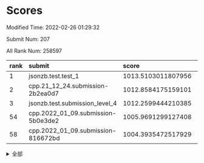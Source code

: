 # Scores

Modified Time: 2022-02-26 01:29:32

Submit Num: 207

All Rank Num: 258597

| rank |               submit               |       score        |       sigma        | pk_num |
| :--- | :--------------------------------- | :----------------- | :----------------- | :----- |
| 1    | jsonzb.test.test_1                 | 1013.5103011807956 | 0.8560170670237688 | 4995   |
| 2    | cpp.21_12_24.submission-2b2ea0d7   | 1012.8584175159101 | 0.8022848062250877 | 4994   |
| 3    | jsonzb.test.submission_level_4     | 1012.2599444210385 | 0.7904666779670271 | 5003   |
| 54   | cpp.2022_01_09.submission-5b0e3de2 | 1005.9691299127408 | 0.723104229446903  | 4992   |
| 58   | cpp.2022_01_09.submission-816672bd | 1004.3935472517929 | 0.7172226102148824 | 4999   |


<details>
<summary>全部</summary>

| rank |                 submit                 |       score        |       sigma        | pk_num |
| :--- | :------------------------------------- | :----------------- | :----------------- | :----- |
| 1    | jsonzb.test.test_1                     | 1013.5103011807956 | 0.8560170670237688 | 4995   |
| 2    | cpp.21_12_24.submission-2b2ea0d7       | 1012.8584175159101 | 0.8022848062250877 | 4994   |
| 3    | jsonzb.test.submission_level_4         | 1012.2599444210385 | 0.7904666779670271 | 5003   |
| 4    | gobigger.level_3.submission_level_3_24 | 1012.0551496951589 | 0.7625790047659915 | 4992   |
| 5    | gobigger.level_3.submission_level_3_48 | 1011.8631679836515 | 0.7750199362378606 | 4997   |
| 6    | gobigger.level_3.submission_level_3_31 | 1011.6998408500231 | 0.7765076865524236 | 4994   |
| 7    | gobigger.level_3.submission_level_3_30 | 1011.6356900716775 | 0.7816419354635505 | 5001   |
| 8    | gobigger.level_3.submission_level_3_4  | 1011.2191616318389 | 0.8059508501900343 | 4997   |
| 9    | gobigger.level_3.submission_level_3_8  | 1011.0334133496739 | 0.7377941275932384 | 5000   |
| 10   | gobigger.level_3.submission_level_3_2  | 1011.0133921920831 | 0.7714189921567994 | 4997   |
| 11   | gobigger.level_3.submission_level_3_26 | 1010.9709436917261 | 0.7671329118206612 | 4999   |
| 12   | gobigger.level_3.submission_level_3_20 | 1010.9332924932236 | 0.7681993919858726 | 4999   |
| 13   | gobigger.level_3.submission_level_3_46 | 1010.8046231131233 | 0.7442842910879565 | 4996   |
| 14   | gobigger.level_3.submission_level_3_27 | 1010.5671010118225 | 0.7733710438301101 | 4997   |
| 15   | gobigger.level_3.submission_level_3_5  | 1010.4483908382855 | 0.746265327821672  | 4998   |
| 16   | gobigger.level_3.submission_level_3_18 | 1010.3501891776984 | 0.7449782196268517 | 5001   |
| 17   | gobigger.level_3.submission_level_3_43 | 1010.2229334631409 | 0.7687909517036685 | 5004   |
| 18   | gobigger.level_3.submission_level_3_9  | 1010.1845721875715 | 0.7584798353373695 | 4998   |
| 19   | gobigger.level_3.submission_level_3_40 | 1010.1733491617441 | 0.7591538853723959 | 4996   |
| 20   | gobigger.level_3.submission_level_3_41 | 1010.1160822678333 | 0.7644541103291969 | 4996   |
| 21   | gobigger.level_3.submission_level_3_39 | 1010.1120417372216 | 0.7647419225024468 | 4998   |
| 22   | gobigger.level_3.submission_level_3_25 | 1010.0626729098949 | 0.7692910335378293 | 4995   |
| 23   | gobigger.level_3.submission_level_3_13 | 1010.0452800286871 | 0.7511235595995119 | 5000   |
| 24   | gobigger.level_3.submission_level_3_23 | 1010.0275435999763 | 0.7409286722303108 | 4999   |
| 25   | gobigger.level_3.submission_level_3_21 | 1009.9810664487248 | 0.7641727151851    | 4995   |
| 26   | gobigger.level_3.submission_level_3_12 | 1009.9741655096988 | 0.7862612212333733 | 4996   |
| 27   | gobigger.level_3.submission_level_3_6  | 1009.9253767794913 | 0.7626540769537605 | 4993   |
| 28   | gobigger.level_3.submission_level_3_29 | 1009.8647189988861 | 0.7690419328381007 | 5002   |
| 29   | gobigger.level_3.submission_level_3_49 | 1009.8318235114915 | 0.7695110250100003 | 5000   |
| 30   | gobigger.level_3.submission_level_3_28 | 1009.8243980720752 | 0.7566425233579188 | 5004   |
| 31   | gobigger.level_3.submission_level_3_3  | 1009.8172098855255 | 0.7849581327565415 | 5000   |
| 32   | gobigger.level_3.submission_level_3_38 | 1009.767745819889  | 0.7496580756707736 | 5001   |
| 33   | gobigger.level_3.submission_level_3_45 | 1009.6359852081945 | 0.7723238380322083 | 4998   |
| 34   | gobigger.level_3.submission_level_3_44 | 1009.6354275227562 | 0.7479869998830734 | 5000   |
| 35   | gobigger.level_3.submission_level_3_47 | 1009.6025154711575 | 0.756098725700419  | 5000   |
| 36   | gobigger.level_3.submission_level_3_11 | 1009.5523472923412 | 0.7399012712166305 | 4992   |
| 37   | gobigger.level_3.submission_level_3_14 | 1009.495107028066  | 0.7412851634695278 | 4994   |
| 38   | gobigger.level_3.submission_level_3_37 | 1009.4784084014478 | 0.7556263820299834 | 4997   |
| 39   | gobigger.level_3.submission_level_3_19 | 1009.4184027540108 | 0.7398996062001179 | 4997   |
| 40   | gobigger.level_3.submission_level_3_0  | 1009.4134123009059 | 0.7646236338519702 | 4996   |
| 41   | gobigger.level_3.submission_level_3_7  | 1009.342516355063  | 0.7790395729953825 | 4996   |
| 42   | gobigger.level_3.submission_level_3_36 | 1009.3370289080033 | 0.7676021019757625 | 4997   |
| 43   | gobigger.level_3.submission_level_3_17 | 1009.2569846817453 | 0.7580942477486878 | 4998   |
| 44   | gobigger.level_3.submission_level_3_34 | 1009.2312966191353 | 0.7731855519950704 | 4988   |
| 45   | gobigger.level_3.submission_level_3_35 | 1009.1784992164997 | 0.7768018913927969 | 4999   |
| 46   | gobigger.level_3.submission_level_3_32 | 1009.1575107446329 | 0.7327654671533489 | 4996   |
| 47   | gobigger.level_3.submission_level_3_10 | 1009.1502057547037 | 0.7600165122523388 | 4996   |
| 48   | gobigger.level_3.submission_level_3_22 | 1009.136344696828  | 0.7547273270026212 | 4997   |
| 49   | gobigger.level_3.submission_level_3_33 | 1008.982265999723  | 0.7367128531774472 | 4995   |
| 50   | gobigger.level_3.submission_level_3_16 | 1008.9779482837039 | 0.7294571537898619 | 4998   |
| 51   | gobigger.level_3.submission_level_3_1  | 1008.7147768695689 | 0.7400807776855329 | 4998   |
| 52   | gobigger.level_3.submission_level_3_15 | 1008.3268597395678 | 0.7271331684012189 | 4997   |
| 53   | gobigger.level_3.submission_level_3_42 | 1007.9163883548363 | 0.7400629854519462 | 4997   |
| 54   | cpp.2022_01_09.submission-5b0e3de2     | 1005.9691299127408 | 0.723104229446903  | 4992   |
| 55   | gobigger.level_1.submission_level_1_1  | 1005.5932389956101 | 0.7294649875163125 | 4995   |
| 56   | gobigger.level_1.submission_level_1_35 | 1005.2282786824122 | 0.7204518238622034 | 5001   |
| 57   | gobigger.level_1.submission_level_1_31 | 1004.8177449071181 | 0.7169692230983229 | 4998   |
| 58   | cpp.2022_01_09.submission-816672bd     | 1004.3935472517929 | 0.7172226102148824 | 4999   |
| 59   | gobigger.level_1.submission_level_1_4  | 1004.3375704206506 | 0.7312854778992867 | 4998   |
| 60   | gobigger.level_1.submission_level_1_45 | 1004.2698432983017 | 0.7067634428877124 | 4994   |
| 61   | gobigger.level_1.submission_level_1_25 | 1004.2587333710031 | 0.7160059206604829 | 4997   |
| 62   | gobigger.level_1.submission_level_1_38 | 1004.1471128462279 | 0.714115189928424  | 4999   |
| 63   | gobigger.level_1.submission_level_1_27 | 1004.0662032156109 | 0.707304384043305  | 4999   |
| 64   | gobigger.level_1.submission_level_1_37 | 1003.9937280047837 | 0.7263933976660086 | 4992   |
| 65   | gobigger.level_1.submission_level_1_26 | 1003.9453177252876 | 0.720784907053674  | 4999   |
| 66   | gobigger.level_1.submission_level_1_19 | 1003.9103371819107 | 0.7227216744932438 | 5000   |
| 67   | gobigger.level_1.submission_level_1_5  | 1003.7878593926104 | 0.7092309708435329 | 4997   |
| 68   | gobigger.level_1.submission_level_1_17 | 1003.7716132087318 | 0.7250285627636426 | 5001   |
| 69   | gobigger.level_1.submission_level_1_0  | 1003.693357269963  | 0.7108150775148087 | 5001   |
| 70   | gobigger.level_1.submission_level_1_12 | 1003.5832454571405 | 0.7200739022493383 | 4998   |
| 71   | gobigger.level_1.submission_level_1_2  | 1003.4373926648548 | 0.7082115316772215 | 4995   |
| 72   | gobigger.level_1.submission_level_1_23 | 1003.4137157913976 | 0.7270867964926099 | 4995   |
| 73   | gobigger.level_1.submission_level_1_39 | 1003.3815544088196 | 0.7178266574527944 | 4996   |
| 74   | gobigger.level_1.submission_level_1_46 | 1003.370966924965  | 0.7134340615942574 | 4994   |
| 75   | gobigger.level_1.submission_level_1_33 | 1003.3291951402177 | 0.7203392677593615 | 4999   |
| 76   | gobigger.level_1.submission_level_1_41 | 1003.3287039852612 | 0.7100700415212354 | 4998   |
| 77   | gobigger.level_1.submission_level_1_30 | 1003.3177747404428 | 0.709490422445789  | 4997   |
| 78   | gobigger.level_1.submission_level_1_43 | 1003.3004273535267 | 0.7193766128546203 | 4997   |
| 79   | gobigger.level_1.submission_level_1_14 | 1003.2959112449072 | 0.7210503813898248 | 4998   |
| 80   | gobigger.level_1.submission_level_1_21 | 1003.2825232117734 | 0.7095003821048109 | 4998   |
| 81   | gobigger.level_1.submission_level_1_13 | 1003.2585565853294 | 0.7200836498901763 | 4999   |
| 82   | gobigger.level_1.submission_level_1_18 | 1003.1660418055668 | 0.7203265001248031 | 4996   |
| 83   | gobigger.level_1.submission_level_1_22 | 1003.128134218603  | 0.7148590633014675 | 4996   |
| 84   | gobigger.level_1.submission_level_1_32 | 1003.1253357800537 | 0.714040948240128  | 4993   |
| 85   | gobigger.level_1.submission_level_1_7  | 1003.005187364214  | 0.7137322937553052 | 4995   |
| 86   | gobigger.level_1.submission_level_1_36 | 1002.9534424736893 | 0.7141220935149157 | 5000   |
| 87   | gobigger.level_1.submission_level_1_49 | 1002.953147561395  | 0.7167112291186569 | 4999   |
| 88   | gobigger.level_1.submission_level_1_9  | 1002.9457493238934 | 0.715958898409449  | 4994   |
| 89   | gobigger.level_1.submission_level_1_47 | 1002.9205316751398 | 0.7126208602219092 | 4996   |
| 90   | gobigger.level_1.submission_level_1_10 | 1002.9179396351057 | 0.710781338435822  | 4991   |
| 91   | gobigger.level_1.submission_level_1_11 | 1002.9006650442003 | 0.7194982370249037 | 4994   |
| 92   | gobigger.level_1.submission_level_1_24 | 1002.8866475216013 | 0.7083853747452519 | 5002   |
| 93   | gobigger.level_1.submission_level_1_3  | 1002.8814604843117 | 0.7089165365802634 | 4997   |
| 94   | gobigger.level_1.submission_level_1_16 | 1002.8785253749909 | 0.7168225682896728 | 4994   |
| 95   | gobigger.level_1.submission_level_1_15 | 1002.7662619632156 | 0.7129985347533897 | 4998   |
| 96   | gobigger.level_1.submission_level_1_42 | 1002.5849985459865 | 0.7210000592678162 | 4993   |
| 97   | gobigger.level_1.submission_level_1_8  | 1002.3891889105037 | 0.7085191301989722 | 4995   |
| 98   | gobigger.level_1.submission_level_1_20 | 1002.3667001937737 | 0.7227403414428917 | 4999   |
| 99   | gobigger.level_1.submission_level_1_29 | 1002.1961966965796 | 0.7080681635595233 | 4999   |
| 100  | gobigger.level_1.submission_level_1_44 | 1002.1290044942025 | 0.7162404425002169 | 4995   |
| 101  | gobigger.level_1.submission_level_1_28 | 1002.1143754030476 | 0.7084831192207753 | 4997   |
| 102  | gobigger.level_1.submission_level_1_6  | 1002.0834618407498 | 0.7096325528466599 | 4996   |
| 103  | gobigger.level_1.submission_level_1_48 | 1001.9840351989484 | 0.7185680009545442 | 4993   |
| 104  | gobigger.level_1.submission_level_1_40 | 1001.9813568469963 | 0.7154262382434946 | 4995   |
| 105  | gobigger.level_1.submission_level_1_34 | 1001.9050761777041 | 0.7085057800142379 | 4999   |
| 106  | gobigger.random.submission_random_38   | 997.8536669063237  | 0.7027444019906205 | 4997   |
| 107  | gobigger.random.submission_random_8    | 997.4781021304478  | 0.7143179800848324 | 4996   |
| 108  | gobigger.random.submission_random_45   | 997.1519646435916  | 0.6909423911799156 | 5001   |
| 109  | gobigger.random.submission_random_12   | 996.7553666767981  | 0.6943719648306965 | 4999   |
| 110  | gobigger.random.submission_random_44   | 996.7508165850223  | 0.6997266034866917 | 4993   |
| 111  | gobigger.random.submission_random_18   | 996.7396788553336  | 0.7117985602762141 | 4997   |
| 112  | gobigger.random.submission_random_41   | 996.6842481942144  | 0.711323897209155  | 5000   |
| 113  | gobigger.random.submission_random_28   | 996.6664897054958  | 0.7158455850618801 | 4994   |
| 114  | gobigger.random.submission_random_19   | 996.5989852803115  | 0.7099803101564691 | 4997   |
| 115  | gobigger.random.submission_random_43   | 996.5933320554685  | 0.7097104928242861 | 4998   |
| 116  | gobigger.random.submission_random_15   | 996.5856204348592  | 0.71345499448686   | 4998   |
| 117  | gobigger.random.submission_random_10   | 996.4200999499818  | 0.6999676909177558 | 4995   |
| 118  | gobigger.random.submission_random_2    | 996.4038019233157  | 0.7087961806948807 | 4995   |
| 119  | gobigger.random.submission_random_14   | 996.2667314769483  | 0.7211526747980216 | 4995   |
| 120  | gobigger.random.submission_random_35   | 996.2085597666244  | 0.7133074028043841 | 4994   |
| 121  | gobigger.random.submission_random_31   | 996.1856907658828  | 0.7240013190535824 | 4996   |
| 122  | gobigger.random.submission_random_32   | 996.1682656368998  | 0.7087853972590321 | 5001   |
| 123  | gobigger.random.submission_random_11   | 996.1003829823024  | 0.6986291262960735 | 4999   |
| 124  | gobigger.random.submission_random_47   | 996.0529917641259  | 0.7205296875291861 | 4993   |
| 125  | gobigger.random.submission_random_21   | 996.0153691067451  | 0.7032500063411073 | 5002   |
| 126  | gobigger.random.submission_random_9    | 996.0137669707455  | 0.715681102542851  | 4996   |
| 127  | gobigger.random.submission_random_3    | 996.0038624253659  | 0.723477526293322  | 4994   |
| 128  | gobigger.random.submission_random_29   | 995.9301713324322  | 0.7074442164499952 | 4997   |
| 129  | gobigger.random.submission_random_20   | 995.8870412749168  | 0.7049806863616143 | 4997   |
| 130  | gobigger.random.submission_random_6    | 995.8670972253617  | 0.7160693981818733 | 4994   |
| 131  | gobigger.random.submission_random_42   | 995.848430092675   | 0.7013501732224936 | 4998   |
| 132  | gobigger.random.submission_random_37   | 995.7613041556561  | 0.7114634818335197 | 4993   |
| 133  | gobigger.random.submission_random_39   | 995.7407526039686  | 0.732577986069359  | 4998   |
| 134  | gobigger.random.submission_random_25   | 995.7401490251806  | 0.7082306223233686 | 5001   |
| 135  | gobigger.random.submission_random_30   | 995.6506446419629  | 0.7132914495054457 | 4996   |
| 136  | gobigger.random.submission_random_33   | 995.6013636755388  | 0.7190070651665478 | 4999   |
| 137  | gobigger.random.submission_random_48   | 995.5743747934399  | 0.7176922173499892 | 5000   |
| 138  | gobigger.random.submission_random_27   | 995.5053858842783  | 0.7141288171495322 | 4996   |
| 139  | gobigger.random.submission_random_17   | 995.4968645925926  | 0.7226757300512854 | 4998   |
| 140  | gobigger.random.submission_random_40   | 995.4958313698717  | 0.7183798810198265 | 4998   |
| 141  | gobigger.random.submission_random_24   | 995.4826265205046  | 0.7143188320079522 | 4999   |
| 142  | gobigger.random.submission_random_49   | 995.4669115854156  | 0.7031252515029874 | 4996   |
| 143  | gobigger.random.submission_random_46   | 995.4638407744089  | 0.7016263118782989 | 4997   |
| 144  | gobigger.random.submission_random_26   | 995.4015147242063  | 0.6957986267641345 | 4996   |
| 145  | gobigger.random.submission_random_13   | 995.3203117335419  | 0.7206002754635986 | 4996   |
| 146  | gobigger.random.submission_random_34   | 995.256540894697   | 0.7129881046790133 | 4994   |
| 147  | gobigger.random.submission_random_23   | 995.1308195036638  | 0.713469178126987  | 4993   |
| 148  | gobigger.random.submission_random_0    | 995.0931035057752  | 0.7217928363208952 | 4996   |
| 149  | gobigger.random.submission_random_7    | 995.0449408976796  | 0.7254420970415076 | 4996   |
| 150  | gobigger.random.submission_random_22   | 995.0429607886495  | 0.7110637350340814 | 4991   |
| 151  | gobigger.random.submission_random_5    | 995.004969913131   | 0.734209908787161  | 5000   |
| 152  | gobigger.random.submission_random_36   | 994.891272906948   | 0.7110656676891685 | 4996   |
| 153  | gobigger.random.submission_random_4    | 994.8421538165428  | 0.7190961493725384 | 4994   |
| 154  | gobigger.level_2.submission_level_2_23 | 994.6503854234235  | 0.725773204728748  | 4998   |
| 155  | gobigger.random.submission_random_1    | 994.6128601443453  | 0.7186535082214526 | 5003   |
| 156  | gobigger.level_2.submission_level_2_7  | 994.2855895907804  | 0.7251318818772965 | 5004   |
| 157  | gobigger.random.submission_random_16   | 994.2241447971854  | 0.716620354756979  | 4998   |
| 158  | gobigger.level_2.submission_level_2_12 | 993.6922600344383  | 0.7330892421401575 | 4994   |
| 159  | gobigger.level_2.submission_level_2_4  | 993.682000079434   | 0.7259940276109056 | 4992   |
| 160  | gobigger.level_2.submission_level_2_44 | 993.6232123437545  | 0.7299803185595637 | 5001   |
| 161  | gobigger.level_2.submission_level_2_1  | 993.527181227388   | 0.7297249570028644 | 5000   |
| 162  | gobigger.level_2.submission_level_2_28 | 993.4084761998568  | 0.7226877364366254 | 4999   |
| 163  | gobigger.level_2.submission_level_2_41 | 993.3781490505323  | 0.7381241477214482 | 5003   |
| 164  | gobigger.level_2.submission_level_2_22 | 993.3162192695414  | 0.738312356727487  | 4996   |
| 165  | gobigger.level_2.submission_level_2_39 | 993.1975661021308  | 0.7301843097765821 | 4992   |
| 166  | gobigger.level_2.submission_level_2_29 | 993.1812804404584  | 0.7206479990770309 | 4995   |
| 167  | gobigger.level_2.submission_level_2_32 | 992.8628631659432  | 0.7289072726679325 | 4997   |
| 168  | gobigger.level_2.submission_level_2_2  | 992.8585432574625  | 0.7565227498310287 | 4998   |
| 169  | gobigger.level_2.submission_level_2_36 | 992.835889038114   | 0.7455595256347143 | 4994   |
| 170  | gobigger.level_2.submission_level_2_49 | 992.7923132072216  | 0.7261717096394796 | 4998   |
| 171  | gobigger.level_2.submission_level_2_9  | 992.6364603403958  | 0.7497358638441163 | 4997   |
| 172  | gobigger.level_2.submission_level_2_21 | 992.6302052551364  | 0.742818873496498  | 4998   |
| 173  | gobigger.level_2.submission_level_2_45 | 992.6101220945333  | 0.7326892728432218 | 4999   |
| 174  | gobigger.level_2.submission_level_2_5  | 992.5989867409448  | 0.7464174687259694 | 4996   |
| 175  | gobigger.level_2.submission_level_2_14 | 992.5727354880131  | 0.7505590570775678 | 4995   |
| 176  | gobigger.level_2.submission_level_2_11 | 992.4942034469324  | 0.7607065738896046 | 4999   |
| 177  | gobigger.level_2.submission_level_2_48 | 992.4305284462173  | 0.7452373495768654 | 4998   |
| 178  | gobigger.level_2.submission_level_2_6  | 992.3101509065525  | 0.7465936501134657 | 4997   |
| 179  | gobigger.level_2.submission_level_2_37 | 992.2304487436327  | 0.7374335468732045 | 4998   |
| 180  | gobigger.level_2.submission_level_2_26 | 992.2191581969871  | 0.7425977987677114 | 5000   |
| 181  | gobigger.level_2.submission_level_2_8  | 992.1751677170415  | 0.7340288794009313 | 4999   |
| 182  | gobigger.level_2.submission_level_2_20 | 992.1293696057517  | 0.7326348206559145 | 4996   |
| 183  | gobigger.level_2.submission_level_2_30 | 992.0629746083548  | 0.763308925125181  | 4996   |
| 184  | gobigger.level_2.submission_level_2_31 | 992.0550263460867  | 0.7482440028455281 | 4997   |
| 185  | gobigger.level_2.submission_level_2_34 | 991.8588851686274  | 0.7489554764183832 | 4997   |
| 186  | gobigger.level_2.submission_level_2_18 | 991.7686032260854  | 0.749093800055509  | 4995   |
| 187  | gobigger.level_2.submission_level_2_25 | 991.6969950847251  | 0.7716195076047024 | 4995   |
| 188  | gobigger.level_2.submission_level_2_19 | 991.6114866612974  | 0.7594637246747666 | 4996   |
| 189  | gobigger.level_2.submission_level_2_47 | 991.5008116491323  | 0.7451676791163628 | 4998   |
| 190  | gobigger.level_2.submission_level_2_42 | 991.500272074016   | 0.7492712916644884 | 4993   |
| 191  | gobigger.level_2.submission_level_2_38 | 991.440788044592   | 0.7310171507909712 | 4997   |
| 192  | gobigger.level_2.submission_level_2_27 | 991.4177067926956  | 0.7572430244337586 | 4995   |
| 193  | gobigger.level_2.submission_level_2_17 | 991.3586722826799  | 0.7602686476337313 | 4998   |
| 194  | gobigger.level_2.submission_level_2_40 | 991.1955518259618  | 0.7452048619101567 | 4998   |
| 195  | gobigger.level_2.submission_level_2_0  | 991.128050327953   | 0.7550871054057504 | 4993   |
| 196  | gobigger.level_2.submission_level_2_33 | 991.0672476577455  | 0.7377634494192882 | 5001   |
| 197  | gobigger.level_2.submission_level_2_16 | 991.0609726598851  | 0.7412728769445426 | 4993   |
| 198  | gobigger.level_2.submission_level_2_43 | 991.0450466450017  | 0.7719980857132989 | 4996   |
| 199  | gobigger.level_2.submission_level_2_35 | 991.0195295450058  | 0.7536696199003761 | 4998   |
| 200  | gobigger.level_2.submission_level_2_46 | 990.9606393686022  | 0.754700541916018  | 5002   |
| 201  | gobigger.level_2.submission_level_2_10 | 990.9555692926434  | 0.7648704837435564 | 4999   |
| 202  | gobigger.level_2.submission_level_2_24 | 990.8662282291177  | 0.7692026766932553 | 5000   |
| 203  | gobigger.level_2.submission_level_2_3  | 990.749500317055   | 0.7757010147482555 | 4999   |
| 204  | gobigger.level_2.submission_level_2_13 | 990.5982263938031  | 0.7541614277247254 | 4998   |
| 205  | gobigger.level_2.submission_level_2_15 | 990.4874669619409  | 0.7792361039687723 | 4998   |
| 206  | gobigger.none.submission_none_0        | 977.2119871485296  | 1.3618623821092724 | 4996   |
| 207  | gobigger.none.submission_none_1        | 976.6216976238628  | 1.3939612177439906 | 4995   |

</details>